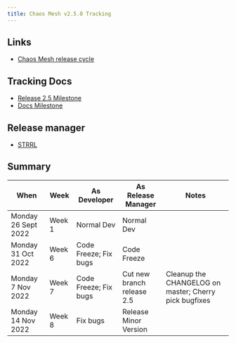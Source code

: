 ```yaml
---
title: Chaos Mesh v2.5.0 Tracking
---
```


## Links

- [Chaos Mesh release cycle](release-cycle.md)

## Tracking Docs

- [Release 2.5 Milestone](https://github.com/chaos-mesh/chaos-mesh/milestone/12)
- [Docs Milestone](https://github.com/chaos-mesh/website/milestone/4)

## Release manager

- [STRRL](https://github.com/STRRL)

## Summary

| When                | Week   | As Developer          | As Release Manager         | Notes                                                 |
| ------------------- | ------ | --------------------- | -------------------------- | ----------------------------------------------------- |
| Monday 26 Sept 2022 | Week 1 | Normal Dev            | Normal Dev                 |                                                       |
| Monday 31 Oct 2022  | Week 6 | Code Freeze; Fix bugs | Code Freeze                |                                                       |
| Monday 7 Nov 2022   | Week 7 | Code Freeze; Fix bugs | Cut new branch release 2.5 | Cleanup the CHANGELOG on master; Cherry pick bugfixes |
| Monday 14 Nov 2022  | Week 8 | Fix bugs              | Release Minor Version      |                                                       |
